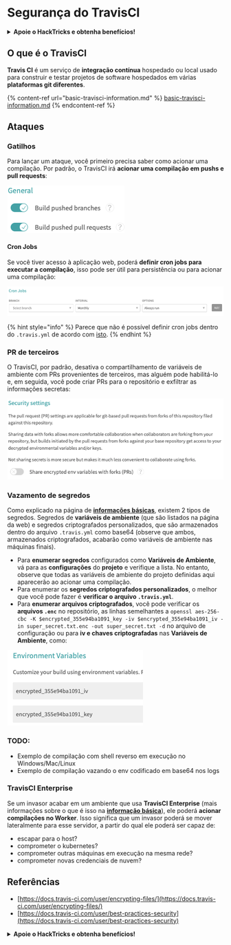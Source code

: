 # Segurança do TravisCI

<details>

<summary><strong>Apoie o HackTricks e obtenha benefícios!</strong></summary>

* Se você quiser ver sua **empresa anunciada no HackTricks** ou se quiser acessar a **última versão do PEASS ou baixar o HackTricks em PDF**, confira os [**PLANOS DE ASSINATURA**](https://github.com/sponsors/carlospolop)!
* Adquira o [**oficial PEASS & HackTricks swag**](https://peass.creator-spring.com)
* Descubra [**The PEASS Family**](https://opensea.io/collection/the-peass-family), nossa coleção exclusiva de [**NFTs**](https://opensea.io/collection/the-peass-family)
* **Junte-se ao** 💬 [**grupo do Discord**](https://discord.gg/hRep4RUj7f) ou ao [**grupo do telegram**](https://t.me/peass) ou **siga-me** no **Twitter** 🐦 [**@carlospolopm**](https://twitter.com/carlospolopm).
* **Compartilhe suas técnicas de hacking enviando PRs para os repositórios do** [**HackTricks**](https://github.com/carlospolop/hacktricks) e [**HackTricks Cloud**](https://github.com/carlospolop/hacktricks-cloud) no github.

</details>

## O que é o TravisCI

**Travis CI** é um serviço de **integração contínua** hospedado ou local usado para construir e testar projetos de software hospedados em várias **plataformas git diferentes**.

{% content-ref url="basic-travisci-information.md" %}
[basic-travisci-information.md](basic-travisci-information.md)
{% endcontent-ref %}

## Ataques

### Gatilhos

Para lançar um ataque, você primeiro precisa saber como acionar uma compilação. Por padrão, o TravisCI irá **acionar uma compilação em pushs e pull requests**:

![](<../../.gitbook/assets/image (19) (1).png>)

#### Cron Jobs

Se você tiver acesso à aplicação web, poderá **definir cron jobs para executar a compilação**, isso pode ser útil para persistência ou para acionar uma compilação:

![](<../../.gitbook/assets/image (42).png>)

{% hint style="info" %}
Parece que não é possível definir cron jobs dentro do `.travis.yml` de acordo com [isto](https://github.com/travis-ci/travis-ci/issues/9162).
{% endhint %}

### PR de terceiros

O TravisCI, por padrão, desativa o compartilhamento de variáveis de ambiente com PRs provenientes de terceiros, mas alguém pode habilitá-lo e, em seguida, você pode criar PRs para o repositório e exfiltrar as informações secretas:

![](<../../.gitbook/assets/image (1) (1) (1) (1).png>)

### Vazamento de segredos

Como explicado na página de [**informações básicas**](basic-travisci-information.md), existem 2 tipos de segredos. Segredos de **variáveis de ambiente** (que são listados na página da web) e segredos criptografados personalizados, que são armazenados dentro do arquivo `.travis.yml` como base64 (observe que ambos, armazenados criptografados, acabarão como variáveis de ambiente nas máquinas finais).

* Para **enumerar segredos** configurados como **Variáveis de Ambiente**, vá para as **configurações** do **projeto** e verifique a lista. No entanto, observe que todas as variáveis de ambiente do projeto definidas aqui aparecerão ao acionar uma compilação.
* Para enumerar os **segredos criptografados personalizados**, o melhor que você pode fazer é **verificar o arquivo `.travis.yml`**.
* Para **enumerar arquivos criptografados**, você pode verificar os **arquivos `.enc`** no repositório, as linhas semelhantes a `openssl aes-256-cbc -K $encrypted_355e94ba1091_key -iv $encrypted_355e94ba1091_iv -in super_secret.txt.enc -out super_secret.txt -d` no arquivo de configuração ou para **iv e chaves criptografadas** nas **Variáveis de Ambiente**, como:

![](<../../.gitbook/assets/image (23).png>)

### TODO:

* Exemplo de compilação com shell reverso em execução no Windows/Mac/Linux
* Exemplo de compilação vazando o env codificado em base64 nos logs

### TravisCI Enterprise

Se um invasor acabar em um ambiente que usa **TravisCI Enterprise** (mais informações sobre o que é isso na [**informação básica**](basic-travisci-information.md#travisci-enterprise)), ele poderá **acionar compilações no Worker**. Isso significa que um invasor poderá se mover lateralmente para esse servidor, a partir do qual ele poderá ser capaz de:

* escapar para o host?
* comprometer o kubernetes?
* comprometer outras máquinas em execução na mesma rede?
* comprometer novas credenciais de nuvem?

## Referências

* [https://docs.travis-ci.com/user/encrypting-files/](https://docs.travis-ci.com/user/encrypting-files/)
* [https://docs.travis-ci.com/user/best-practices-security](https://docs.travis-ci.com/user/best-practices-security)

<details>

<summary><strong>Apoie o HackTricks e obtenha benefícios!</strong></summary>

* Se você quiser ver sua **empresa anunciada no HackTricks** ou se quiser acessar a **última versão do PEASS ou baixar o HackTricks em PDF**, confira os [**PLANOS DE ASSINATURA**](https://github.com/sponsors/carlospolop)!
* Adquira o [**oficial PEASS & HackTricks swag**](https://peass.creator-spring.com)
* Descubra [**The PEASS Family**](https://opensea.io/collection/the-peass-family), nossa coleção exclusiva de [**NFTs**](https://opensea.io/collection/the-peass-family)
* **Junte-se ao** 💬 [**grupo do Discord**](https://discord.gg/hRep4RUj7f) ou ao [**grupo do telegram**](https://t.me/peass) ou **siga-me** no **Twitter** 🐦 [**@carlospolopm**](https://twitter.com/carlospolopm).
* **Compartilhe suas técnicas de hacking enviando PRs para os repositórios do** [**HackTricks**](https://github.com/carlospolop/hacktricks) e [**HackTricks Cloud**](https://github.com/carlospolop/hacktricks-cloud) no github.

</details>